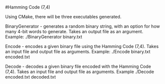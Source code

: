 #Hamming Code (7,4)

Using CMake, there will be three executables generated.

BinaryGenerator - generates a random binary string, with an option for how many 4-bit words to generate. 
Takes an output file as an argument. Example: ./BinaryGenerator binary.txt

Encode - encodes a given binary file using the Hamming Code (7,4). Takes an input file and output file 
as arguments. Example: ./Encode binary.txt encoded.txt

Decode - decodes a given binary file encoded with the Hamming Code (7,4). Takes an input file and output 
file as arguments. Example ./Decode encoded.txt decoded.txt
